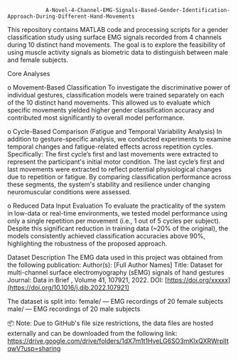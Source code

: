                 A-Novel-4-Channel-EMG-Signals-Based-Gender-Identification-Approach-During-Different-Hand-Movements
This repository contains MATLAB code and processing scripts for a gender classification study using surface EMG signals recorded from 4 channels during 10 distinct hand movements. The goal is to explore the feasibility of using muscle activity signals as biometric data to distinguish between male and female subjects.

Core Analyses

o Movement-Based Classification
To investigate the discriminative power of individual gestures, classification models were trained separately on each of the 10 distinct hand movements. This allowed us to evaluate which specific movements yielded higher gender classification accuracy and contributed most significantly to overall model performance.

o Cycle-Based Comparison (Fatigue and Temporal Variability Analysis)
In addition to gesture-specific analysis, we conducted experiments to examine temporal changes and fatigue-related effects across repetition cycles. Specifically:
The first cycle’s first and last movements were extracted to represent the participant's initial motor condition.
The last cycle’s first and last movements were extracted to reflect potential physiological changes due to repetition or fatigue.
By comparing classification performance across these segments, the system's stability and resilience under changing neuromuscular conditions were assessed.

o Reduced Data Input Evaluation
To evaluate the practicality of the system in low-data or real-time environments, we tested model performance using only a single repetition per movement (i.e., 1 out of 5 cycles per subject). Despite this significant reduction in training data (~20% of the original), the models consistently achieved classification accuracies above 90%, highlighting the robustness of the proposed approach.

Dataset Description
The EMG data used in this project was obtained from the following publication:
Author(s): [Full Author Names]
Title: Dataset for multi-channel surface electromyography (sEMG) signals of hand gestures 
Journal: Data in Brief , Volume 41, 107921, 2022.
DOI: [https://doi.org/xxxxx](https://doi.org/10.1016/j.dib.2022.107921)

The dataset is split into:
female/ — EMG recordings of 20 female subjects
male/ — EMG recordings of 20 male subjects

📦 Note: Due to GitHub's file size restrictions, the data files are hosted externally and can be downloaded from the following link: https://drive.google.com/drive/folders/1dX7m1t1HveLG6SO3mKlxQXRWrplItqwV?usp=sharing



